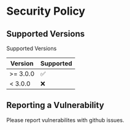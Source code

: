 # Security Policy

## Supported Versions

Supported Versions

| Version | Supported          |
| ------- | ------------------ |
| >= 3.0.0   | :white_check_mark: |
| < 3.0.0  | :x:                |

## Reporting a Vulnerability

Please report vulnerabilites with github issues.
